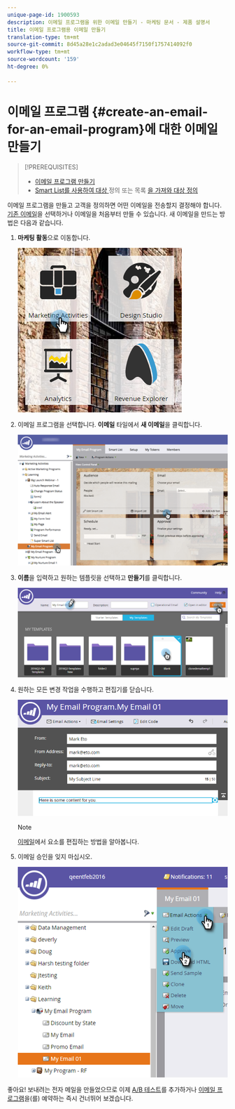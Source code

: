```yaml
---
unique-page-id: 1900593
description: 이메일 프로그램을 위한 이메일 만들기 - 마케팅 문서 - 제품 설명서
title: 이메일 프로그램용 이메일 만들기
translation-type: tm+mt
source-git-commit: 8d45a28e1c2adad3e04645f7150f1757414092f0
workflow-type: tm+mt
source-wordcount: '159'
ht-degree: 0%

---
```



# 이메일 프로그램 {#create-an-email-for-an-email-program}에 대한 이메일 만들기

>[!PREREQUISITES]
>
>* [이메일 프로그램 만들기](/help/marketo/product-docs/email-marketing/email-programs/creating-an-email-program/create-an-email-program.md)
>* [Smart List를 사용하여 대상 ](/help/marketo/product-docs/email-marketing/email-programs/managing-people-in-email-programs/define-an-audience-with-a-smart-list.md) 정의 또는 목록 [을 가져와 대상 정의](/help/marketo/product-docs/email-marketing/email-programs/managing-people-in-email-programs/define-an-audience-by-importing-a-list.md)


이메일 프로그램을 만들고 고객을 정의하면 어떤 이메일을 전송할지 결정해야 합니다. [기존 이메일](/help/marketo/product-docs/email-marketing/email-programs/email-program-actions/choose-an-existing-email.md)을 선택하거나 이메일을 처음부터 만들 수 있습니다. 새 이메일을 만드는 방법은 다음과 같습니다.

1. **마케팅 활동**&#x200B;으로 이동합니다.

   ![](assets/one.png)

1. 이메일 프로그램을 선택합니다. **이메일** 타일에서 **새 이메일**&#x200B;을 클릭합니다.

   ![](assets/newemaildashboard.png)

1. **이름**&#x200B;을 입력하고 원하는 템플릿을 선택하고 **만들기**&#x200B;를 클릭합니다.

   ![](assets/three.png)

1. 원하는 모든 변경 작업을 수행하고 편집기를 닫습니다.

   ![](assets/four.png)

   >[!NOTE]
   >
   >[이메일](/help/marketo/product-docs/email-marketing/general/email-editor-2/edit-elements-in-an-email.md)에서 요소를 편집하는 방법을 알아봅니다.

1. 이메일 승인을 잊지 마십시오.

   ![](assets/five.png)

좋아요! 보내려는 전자 메일을 만들었으므로 이제 [A/B 테스트](/help/marketo/product-docs/email-marketing/email-programs/email-program-actions/email-test-a-b-test/add-an-a-b-test.md)를 추가하거나 [이메일 프로그램](/help/marketo/product-docs/email-marketing/email-programs/email-program-actions/schedule-your-email-program.md)을(를) 예약하는 즉시 건너뛰어 보겠습니다.
